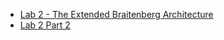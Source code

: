 - [Lab 2 - The Extended Braitenberg Architecture](https://canvas.sussex.ac.uk/courses/31028/pages/lab-2-the-extended-braitenberg-architecture)
- [Lab 2 Part 2](https://canvas.sussex.ac.uk/courses/31028/pages/lab-2-part-2)
